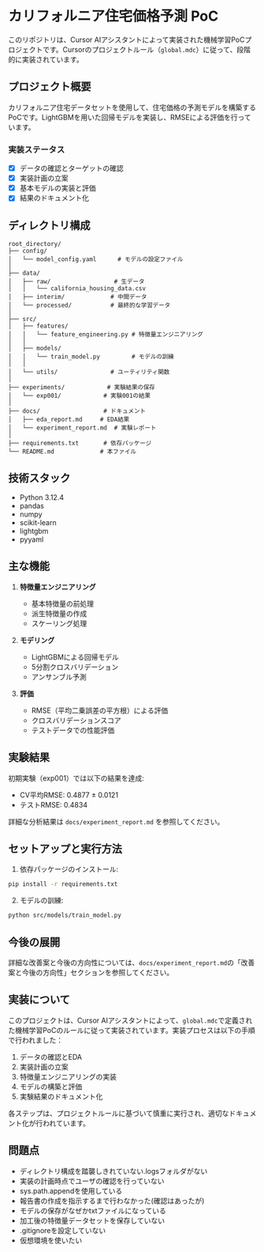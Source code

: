 # カリフォルニア住宅価格予測 PoC

このリポジトリは、Cursor AIアシスタントによって実装された機械学習PoCプロジェクトです。Cursorのプロジェクトルール（`global.mdc`）に従って、段階的に実装されています。

## プロジェクト概要

カリフォルニア住宅データセットを使用して、住宅価格の予測モデルを構築するPoCです。LightGBMを用いた回帰モデルを実装し、RMSEによる評価を行っています。

### 実装ステータス

- [x] データの確認とターゲットの確認
- [x] 実装計画の立案
- [x] 基本モデルの実装と評価
- [x] 結果のドキュメント化

## ディレクトリ構成

```
root_directory/
├── config/
│   └── model_config.yaml      # モデルの設定ファイル
│
├── data/
│   ├── raw/                  # 生データ
│   │   └── california_housing_data.csv
│   ├── interim/             # 中間データ
│   └── processed/           # 最終的な学習データ
│
├── src/
│   ├── features/
│   │   └── feature_engineering.py # 特徴量エンジニアリング
│   │
│   ├── models/
│   │   └── train_model.py         # モデルの訓練
│   │
│   └── utils/               # ユーティリティ関数
│
├── experiments/            # 実験結果の保存
│   └── exp001/            # 実験001の結果
│
├── docs/                  # ドキュメント
│   ├── eda_report.md     # EDA結果
│   └── experiment_report.md  # 実験レポート
│
├── requirements.txt       # 依存パッケージ
└── README.md             # 本ファイル
```

## 技術スタック

- Python 3.12.4
- pandas
- numpy
- scikit-learn
- lightgbm
- pyyaml

## 主な機能

1. **特徴量エンジニアリング**
   - 基本特徴量の前処理
   - 派生特徴量の作成
   - スケーリング処理

2. **モデリング**
   - LightGBMによる回帰モデル
   - 5分割クロスバリデーション
   - アンサンブル予測

3. **評価**
   - RMSE（平均二乗誤差の平方根）による評価
   - クロスバリデーションスコア
   - テストデータでの性能評価

## 実験結果

初期実験（exp001）では以下の結果を達成:
- CV平均RMSE: 0.4877 ± 0.0121
- テストRMSE: 0.4834

詳細な分析結果は `docs/experiment_report.md` を参照してください。

## セットアップと実行方法

1. 依存パッケージのインストール:
```bash
pip install -r requirements.txt
```

2. モデルの訓練:
```bash
python src/models/train_model.py
```

## 今後の展開

詳細な改善案と今後の方向性については、`docs/experiment_report.md`の「改善案と今後の方向性」セクションを参照してください。

## 実装について

このプロジェクトは、Cursor AIアシスタントによって、`global.mdc`で定義された機械学習PoCのルールに従って実装されています。実装プロセスは以下の手順で行われました：

1. データの確認とEDA
2. 実装計画の立案
3. 特徴量エンジニアリングの実装
4. モデルの構築と評価
5. 実験結果のドキュメント化

各ステップは、プロジェクトルールに基づいて慎重に実行され、適切なドキュメント化が行われています。 


## 問題点
- ディレクトリ構成を踏襲しきれていない.logsフォルダがない
- 実装の計画時点でユーザの確認を行っていない
- sys.path.appendを使用している
- 報告書の作成を指示するまで行わなかった(確認はあったが)
- モデルの保存がなぜかtxtファイルになっている
- 加工後の特徴量データセットを保存していない
- .gitignoreを設定していない
- 仮想環境を使いたい
